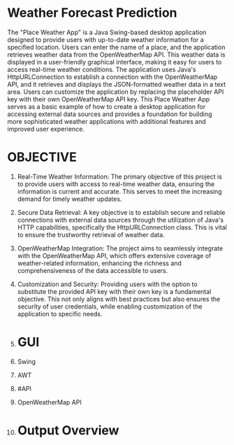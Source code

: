 # Weather Forecast Prediction
The "Place Weather App" is a Java Swing-based desktop application designed to provide users with up-to-date weather information for a specified location. Users can enter the name of a place, and the application retrieves weather data from the OpenWeatherMap API. This weather data is displayed in a user-friendly graphical interface, making it easy for users to access real-time weather conditions.
The application uses Java's HttpURLConnection to establish a connection with the OpenWeatherMap API, and it retrieves and displays the JSON-formatted weather data in a text area. Users can customize the application by replacing the placeholder API key with their own OpenWeatherMap API key. This Place Weather App serves as a basic example of how to create a desktop application for accessing external data sources and provides a foundation for building more sophisticated weather applications with additional features and improved user experience. 

# OBJECTIVE
		
1.	Real-Time Weather Information: The primary objective of this project is to provide users with access to real-time weather data, ensuring the information is current and accurate. This serves to meet the increasing demand for timely weather updates.
2.	Secure Data Retrieval: A key objective is to establish secure and reliable connections with external data sources through the utilization of Java's HTTP capabilities, specifically the HttpURLConnection class. This is vital to ensure the trustworthy retrieval of weather data.
3.	OpenWeatherMap Integration: The project aims to seamlessly integrate with the OpenWeatherMap API, which offers extensive coverage of weather-related information, enhancing the richness and comprehensiveness of the data accessible to users.
4.	Customization and Security: Providing users with the option to substitute the provided API key with their own key is a fundamental objective. This not only aligns with best practices but also ensures the security of user credentials, while enabling customization of the application to specific needs.

5.	# GUI
6.	Swing
7.	AWT

8.	#API
9.	OpenWeatherMap API

10.	# Output Overview
